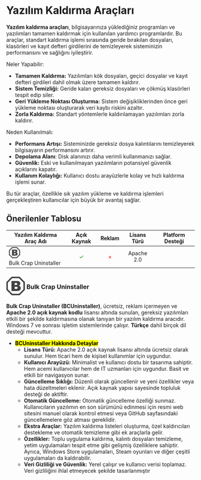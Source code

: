 <!-- NOTLAR 
 - Tablo eklemeyi unutmayın 
 - Uygun görseller eklemeyi unutmayın.
 - İçerik kuralları ve ekleme yapmak sayfalarını ziyaret edebilirsiniz -->

# Yazılım Kaldırma Araçları

**Yazılım kaldırma araçları**, bilgisayarınıza yüklediğiniz programları ve yazılımları tamamen kaldırmak için kullanılan yardımcı programlardır.
Bu araçlar, standart kaldırma işlemi sırasında geride bırakılan dosyaları, klasörleri ve kayıt defteri girdilerini de temizleyerek sisteminizin performansını ve sağlığını iyileştirir.

Neler Yapabilir:
- **Tamamen Kaldırma:** Yazılımları kök dosyaları, geçici dosyalar ve kayıt defteri girdileri dahil olmak üzere tamamen kaldırır.
- **Sistem Temizliği:** Geride kalan gereksiz dosyaları ve çökmüş klasörleri tespit edip siler.
- **Geri Yükleme Noktası Oluşturma:** Sistem değişikliklerinden önce geri yükleme noktası oluşturarak veri kaybı riskini azaltır.
- **Zorla Kaldırma:** Standart yöntemlerle kaldırılamayan yazılımları zorla kaldırır.

Neden Kullanılmalı:
- **Performans Artışı:** Sisteminizde gereksiz dosya kalıntılarını temizleyerek bilgisayarın performansını artırır.
- **Depolama Alanı**: Disk alanınızı daha verimli kullanmanızı sağlar.
- **Güvenlik:** Eski ve kullanılmayan yazılımların potansiyel güvenlik açıklarını kapatır.
- **Kullanım Kolaylığı:** Kullanıcı dostu arayüzlerle kolay ve hızlı kaldırma işlemi sunar.

Bu tür araçlar, özellikle sık yazılım yükleme ve kaldırma işlemleri gerçekleştiren kullanıcılar için büyük bir avantaj sağlar.

## Önerilenler Tablosu

| Yazılım Kaldırma Araç Adı | Açık Kaynak | Reklam  | Lisans Türü | Platform Desteği |
|--------------------------|:-----------:|:-------:|:-----------:|:----------------:|
| <span style="display: inline-block; vertical-align: middle;"><img src="docs/images/bulk-crap-uninstaller-icon.png" alt="bulkcrap" style="width: 30px; height: 30px;"> </span> <span style="display: inline-block; vertical-align: middle;"> Bulk Crap Uninstaller | <span style="color: green;">✓</span> | <span style="color: red;">×</span> | Apache 2.0  | <i class="fa-brands fa-windows"> |


### <span style="display: inline-block; vertical-align: middle;"><img src="docs/images/bulk-crap-uninstaller-icon.png" alt="bulkcrap" style="width: 50px; height: 50px;"> </span> <span style="display: inline-block; vertical-align: middle;"> Bulk Crap Uninstaller <a href="https://www.bcuninstaller.com/" target="_blank" style="text-decoration: none; color: inherit; margin-left: 5px;"> <i class="fa-solid fa-globe"></i></a>  <a href="https://github.com/Klocman/Bulk-Crap-Uninstaller" target="_blank" style="text-decoration: none; color: inherit; margin-left: 5px"> <i class="fa-brands fa-github"></i></a>

**Bulk Crap Uninstaller (BCUninstaller)**, ücretsiz, reklam içermeyen ve **Apache 2.0 açık kaynak kodlu** lisansı altında sunulan, gereksiz yazılımları etkili bir şekilde kaldırmasına olanak tanıyan bir yazılım kaldırma aracıdır. Windows 7 ve sonrası işletim sistemlerinde çalışır. **Türkçe** dahil birçok dil desteği mevcuttur.

- **<mark>BCUninstaller Hakkında Detaylar</mark>**
  - **Lisans Türü:** Apache 2.0 açık kaynak lisansı altında ücretsiz olarak sunulur. Hem ticari hem de kişisel kullanımlar için uygundur.
  - **Kullanıcı Arayüzü:** Minimalist ve kullanıcı dostu bir tasarıma sahiptir. Hem acemi kullanıcılar hem de IT uzmanları için uygundur. Basit ve etkili bir navigasyon sunar.
  - **Güncelleme Sıklığı:** Düzenli olarak güncellenir ve yeni özellikler veya hata düzeltmeleri eklenir. Açık kaynak yapısı sayesinde topluluk desteği de aktiftir.
  - **Otomatik Güncelleme:** Otomatik güncelleme özelliği sunmaz. Kullanıcıların yazılımın en son sürümünü edinmesi için resmi web sitesini manuel olarak kontrol etmesi veya GitHub sayfasındaki güncellemelere göz atması gereklidir.
  - **Ekstra Araçlar:** Yazılım kaldırma listeleri oluşturma, özel kaldırıcıları destekleme ve otomatik temizleme gibi ek araçlarla gelir.
  - **Özellikler:** Toplu uygulama kaldırma, kalıntı dosyaları temizleme, yetim uygulamaları tespit etme gibi gelişmiş özelliklere sahiptir. Ayrıca, Windows Store uygulamaları, Steam oyunları ve diğer çeşitli uygulamaları da kaldırabilir.
  - **Veri Gizliliği ve Güvenlik:** Yerel çalışır ve kullanıcı verisi toplamaz. Veri gizliliğini ihlal etmeyecek şekilde tasarlanmıştır​
